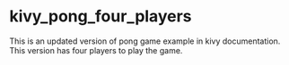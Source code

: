 # kivy_pong_four_players
This is an updated version of pong game example in kivy documentation.
This version has four players to play the game.
